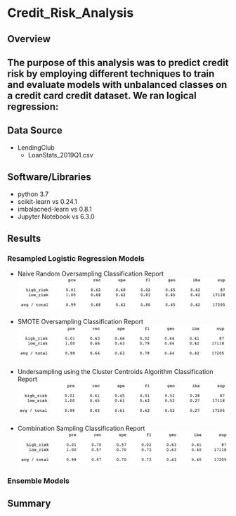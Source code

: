 # Credit_Risk_Analysis

## Overview
The purpose of this analysis was to predict credit risk by employing different techniques to train and evaluate models with unbalanced classes on a credit card credit dataset. We ran logical regression:
- 

## Data Source
  - LendingClub
    - LoanStats_2019Q1.csv

## Software/Libraries
  - python 3.7
  - scikit-learn vs 0.24.1
  - imbalacned-learn vs 0.8.1
  - Jupyter Notebook vs 6.3.0

## Results

### Resampled Logistic Regression Models

- Naive Random Oversampling Classification Report
![Naive_random_oversampling](https://github.com/jisellejones/Credit_Risk_Analysis/blob/main/Images/random_over_sampling.png)

- SMOTE Oversampling Classification Report
![SMOTE_oversampling](https://github.com/jisellejones/Credit_Risk_Analysis/blob/main/Images/smote_over_sampling.png)

- Undersampling using the Cluster Centroids Algorithm Classification Report
![undersampling_cluster_centroids](https://github.com/jisellejones/Credit_Risk_Analysis/blob/main/Images/undersampling.png)

- Combination Sampling Classification Report
![combination_sampling](https://github.com/jisellejones/Credit_Risk_Analysis/blob/main/Images/combination_sampling.png)

### Ensemble Models

## Summary
